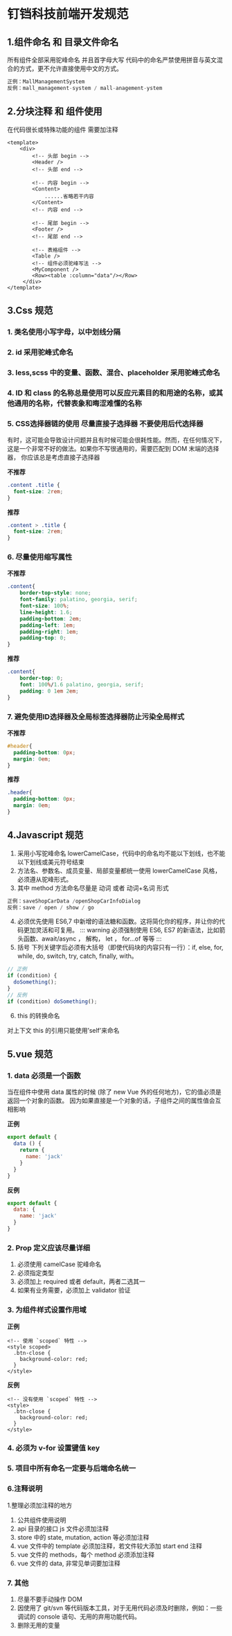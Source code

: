 # 钉铛科技前端开发规范
## 1.组件命名 和 目录文件命名
所有组件全部采用驼峰命名 并且首字母大写
代码中的命名严禁使用拼音与英文混合的方式，更不允许直接使用中文的方式。 
```js
正例：MallManagementSystem
反例：mall_management-system / mall-anagement-ystem
```

## 2.分块注释  和 组件使用
在代码很长或特殊功能的组件 需要加注释
```vue
<template>
    <div>
        <!-- 头部 begin -->
        <Header />
        <!-- 头部 end -->

        <!-- 内容 begin -->
        <Content>
            ......省略若干内容
        </Content>
        <!-- 内容 end -->
         
        <!-- 尾部 begin -->
        <Footer />
        <!-- 尾部 end -->

        <!-- 表格组件 -->
        <Table />
        <!-- 组件必须驼峰写法 -->
        <MyComponent />
        <Row><table :column="data"/></Row>
     </div>
</template>
```

## 3.Css 规范
### 1. 类名使用小写字母，以中划线分隔
### 2. id 采用驼峰式命名
### 3. less,scss 中的变量、函数、混合、placeholder 采用驼峰式命名
### 4. ID 和 class 的名称总是使用可以反应元素目的和用途的名称，或其他通用的名称，代替表象和晦涩难懂的名称
### 5. CSS选择器链的使用 尽量直接子选择器 不要使用后代选择器

有时，这可能会导致设计问题并且有时候可能会很耗性能。然而，在任何情况下，这是一个非常不好的做法。如果你不写很通用的，需要匹配到 DOM 末端的选择器， 你应该总是考虑直接子选择器

**不推荐**
```css
.content .title {
  font-size: 2rem;
}
```

**推荐**
```css
.content > .title {
  font-size: 2rem;
}
```
### 6. 尽量使用缩写属性

**不推荐**
```css
.content{
    border-top-style: none;
    font-family: palatino, georgia, serif;
    font-size: 100%;
    line-height: 1.6;
    padding-bottom: 2em;
    padding-left: 1em;
    padding-right: 1em;
    padding-top: 0;
}
```

**推荐**
```css
.content{
    border-top: 0;
    font: 100%/1.6 palatino, georgia, serif;
    padding: 0 1em 2em;
}
```

### 7. 避免使用ID选择器及全局标签选择器防止污染全局样式

**不推荐**
```css
#header{
  padding-bottom: 0px;
  margin: 0em;
}
```

**推荐**
```css
.header{
  padding-bottom: 0px;
  margin: 0em;
}
```
 
## 4.Javascript 规范
1. 采用小写驼峰命名 lowerCamelCase，代码中的命名均不能以下划线，也不能以下划线或美元符号结束
2. 方法名、参数名、成员变量、局部变量都统一使用 lowerCamelCase 风格，必须遵从驼峰形式。
3. 其中 method 方法命名尽量是 动词 或者 动词+名词 形式
```js
正例：saveShopCarData /openShopCarInfoDialog
反例：save / open / show / go
```
4. 必须优先使用 ES6,7 中新增的语法糖和函数。这将简化你的程序，并让你的代码更加灵活和可复用。
::: warning
必须强制使用 ES6, ES7 的新语法，比如箭头函数、await/async ， 解构， let ， for…of 等等
:::
5. 括号
下列关键字后必须有大括号（即使代码块的内容只有一行）：if, else, for, while, do, switch, try, catch, finally, with。
```js
// 正例
if (condition) {
  doSomething();
}
// 反例
if (condition) doSomething();
```
6. this 的转换命名

对上下文 this 的引用只能使用’self’来命名

## 5.vue 规范
### 1. data 必须是一个函数

当在组件中使用 data 属性的时候 (除了 new Vue 外的任何地方)，它的值必须是返回一个对象的函数。 因为如果直接是一个对象的话，子组件之间的属性值会互相影响

**正例**
```js 
export default {
  data () {
    return {
      name: 'jack'
    }
  }
}
```
**反例**
```js
export default {
  data: {
    name: 'jack'
  }
}
```

### 2. Prop 定义应该尽量详细
1. 必须使用 camelCase 驼峰命名
2. 必须指定类型
3. 必须加上 required 或者 default，两者二选其一
4. 如果有业务需要，必须加上 validator 验证

### 3. 为组件样式设置作用域

**正例**
```vue
<!-- 使用 `scoped` 特性 -->
<style scoped>
  .btn-close {
    background-color: red;
  }
</style>
```
**反例**
```vue
<!-- 没有使用 `scoped` 特性 -->
<style>
  .btn-close {
    background-color: red;
  }
</style>
```
### 4. 必须为 v-for 设置键值 key
### 5. 项目中所有命名一定要与后端命名统一
### 6.注释说明
1.整理必须加注释的地方

1. 公共组件使用说明
2. api 目录的接口 js 文件必须加注释
3. store 中的 state, mutation, action 等必须加注释
4. vue 文件中的 template 必须加注释，若文件较大添加 start end 注释
5. vue 文件的 methods，每个 method 必须添加注释
6. vue 文件的 data, 非常见单词要加注释

### 7. 其他
1. 尽量不要手动操作 DOM
2. 因使用了 git/svn 等代码版本工具，对于无用代码必须及时删除，例如：一些调试的 console 语句、无用的弃用功能代码。
3. 删除无用的变量


